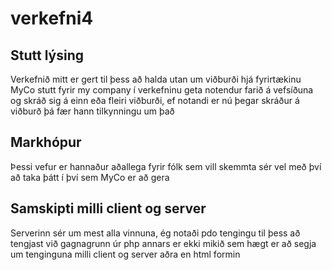 # verkefni4
## Stutt lýsing
Verkefnið mitt er gert til þess að halda utan um viðburði hjá fyrirtækinu MyCo stutt fyrir my company í verkefninu geta notendur farið á vefsíðuna og skráð sig á einn eða fleiri viðburði, ef notandi er nú þegar skráður á viðburð þá fær hann tilkynningu um það
## Markhópur
Þessi vefur er hannaður aðallega fyrir fólk sem vill skemmta sér vel með því að taka þátt í því sem MyCo er að gera
## Samskipti milli client og server
Serverinn sér um mest alla vinnuna, ég notaði pdo tengingu til þess að tengjast við gagnagrunn úr php annars er ekki mikið sem hægt er að segja um tenginguna milli client og server aðra en html formin
